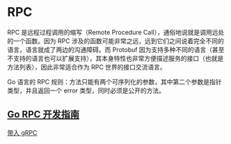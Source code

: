 # RPC

RPC 是远程过程调用的缩写（Remote Procedure Call），通俗地说就是调用远处的一个函数。因为 RPC 涉及的函数可能非常之远，远到它们之间说着完全不同的语言，语言就成了两边的沟通障碍。而 Protobuf 因为支持多种不同的语言（甚至不支持的语言也可以扩展支持），其本身特性也非常方便描述服务的接口（也就是方法列表），因此非常适合作为 RPC 世界的接口交流语言。

Go 语言的 RPC 规则：方法只能有两个可序列化的参数，其中第二个参数是指针类型，并且返回一个 error 类型，同时必须是公开的方法。

## [Go RPC 开发指南](https://books.studygolang.com/go-rpc-programming-guide/)

[带入 gRPC](https://github.com/EDDYCJY/blog)
